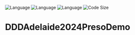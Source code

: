 ![Language](https://img.shields.io/badge/HTML-5%2B-E34F26.svg?logo=html5) ![Language](https://img.shields.io/badge/CSS3-2024%2B-1572B6.svg?logo=css3) ![Language](https://img.shields.io/badge/JavaScript-ES2023%2B-F7DF1E.svg?logo=javascript) ![Code Size](https://shields.io/github/languages/code-size/LucaGnezda/DDDAdelaide2024PresoDemo)

# DDDAdelaide2024PresoDemo